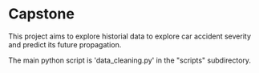 # Capstone
This project aims to explore historial data to explore car accident severity
and predict its future propagation.

The main python script is 'data_cleaning.py' in the "scripts" subdirectory. 
